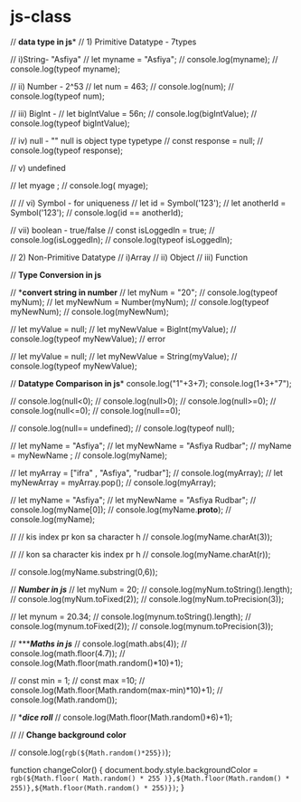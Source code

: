 # js-class


// ********data type in js*********
// 1) Primitive Datatype - 7types

// i)String- "Asfiya"
// let myname = "Asfiya";
// console.log(myname);
// console.log(typeof myname);

// ii) Number - 2^53
// let num = 463;
// console.log(num);
// console.log(typeof num);


// iii) BigInt - 
// let bigIntValue = 56n;
// console.log(bigIntValue);
// console.log(typeof bigIntValue);



// iv) null - ""   null is object type typetype
// const response = null;
// console.log(typeof response);


// v) undefined

// let myage ;
// console.log( myage);

// // vi) Symbol - for uniqueness
// let id = Symbol('123');
// let anotherId = Symbol('123');
// console.log(id == anotherId);


// vii) boolean - true/false 
// const isLoggedIn = true;
// console.log(isLoggedIn);
// console.log(typeof isLoggedIn);


// 2) Non-Primitive Datatype
// i)Array
// ii) Object
// iii) Function




// **************Type Conversion in js**************

// *****convert string in number****
//  let myNum = "20";
//  console.log(typeof myNum);
//  let myNewNum = Number(myNum);
//  console.log(typeof myNewNum);
//  console.log(myNewNum);

//  let myValue = null;
//  let myNewValue = BigInt(myValue);
//  console.log(typeof myNewValue);
//  error

//   let myValue = null;
//  let myNewValue = String(myValue);
//  console.log(typeof myNewValue);


// ********Datatype Comparison in js*********
console.log("1"+3+7);
console.log(1+3+"7");



// console.log(null<0);
// console.log(null>0);
// console.log(null>=0);
// console.log(null<=0);
// console.log(null==0);

// console.log(null== undefined);
// console.log(typeof null);



// let myName = "Asfiya";
// let myNewName = "Asfiya Rudbar";
// myName = myNewName ;
// console.log(myName);

// let myArray = ["ifra" , "Asfiya", "rudbar"];
// console.log(myArray);
// let myNewArray = myArray.pop();
// console.log(myArray);


// let myName = "Asfiya";
// let myNewName = "Asfiya Rudbar";
// console.log(myName[0]);
// console.log(myName.__proto__);
// console.log(myName);


// // kis index pr kon sa character h
// console.log(myName.charAt(3)); 

// //  kon sa character kis index pr h 
// console.log(myName.charAt(r));



// console.log(myName.substring(0,6));


// *************Number in js*************
// let myNum = 20;
// console.log(myNum.toString().length);
// console.log(myNum.toFixed(2));
// console.log(myNum.toPrecision(3));

// let mynum = 20.34;
// console.log(mynum.toString().length);
// console.log(mynum.toFixed(2));
// console.log(mynum.toPrecision(3));


// ************Maths in js*********
// console.log(math.abs(4));
// console.log(math.floor(4.7));
// console.log(Math.floor(math.random()*10)+1);

// const min = 1;
// const max =10;
// console.log(Math.floor(Math.random(max-min)*10)+1);
// console.log(Math.random());

// ******dice roll*****
// console.log(Math.floor(Math.random()*6)+1);


// // ******Change background color******

// console.log(`rgb(${Math.random()*255})`);





function changeColor() {
  document.body.style.backgroundColor = `rgb(${Math.floor(
    Math.random() * 255
  )},${Math.floor(Math.random() * 255)},${Math.floor(Math.random() * 255)})`;
}

